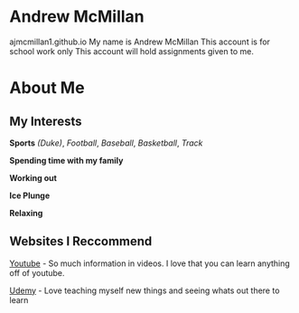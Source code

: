 # Andrew McMillan
ajmcmillan1.github.io
My name is Andrew McMillan
This account is for school work only
This account will hold assignments given to me.


# About Me
## My Interests
**Sports** *(Duke)*, *Football*, *Baseball*, *Basketball*, *Track*

**Spending time with my family**

**Working out**

**Ice Plunge**

**Relaxing**

## Websites I Reccommend 
[Youtube](https://youtube.com) - So much information in videos. I love that you can learn anything off of youtube.

[Udemy](https://www.udemy.com) - Love teaching myself new things and seeing whats out there to learn
